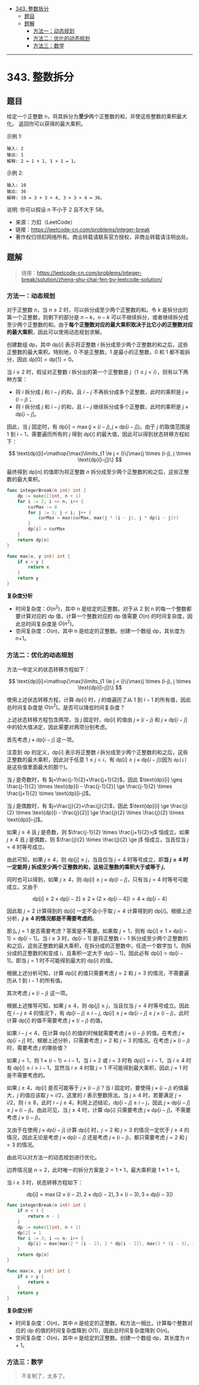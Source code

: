 - [343. 整数拆分](#343-整数拆分)
  - [题目](#题目)
  - [题解](#题解)
    - [方法一：动态规划](#方法一动态规划)
    - [方法二：优化的动态规划](#方法二优化的动态规划)
    - [方法三：数学](#方法三数学)

------------------------------

# 343. 整数拆分

## 题目

给定一个正整数 n，将其拆分为**至少**两个正整数的和，并使这些整数的乘积最大化。 返回你可以获得的最大乘积。

示例 1:

```
输入: 2
输出: 1
解释: 2 = 1 + 1, 1 × 1 = 1。
```

示例 2:

```
输入: 10
输出: 36
解释: 10 = 3 + 3 + 4, 3 × 3 × 4 = 36。
```

说明: 你可以假设 n 不小于 2 且不大于 58。

- 来源：力扣（LeetCode）
- 链接：https://leetcode-cn.com/problems/integer-break
- 著作权归领扣网络所有。商业转载请联系官方授权，非商业转载请注明出处。


## 题解

> 链接：https://leetcode-cn.com/problems/integer-break/solution/zheng-shu-chai-fen-by-leetcode-solution/

### 方法一：动态规划

对于正整数 $n$，当 $n \ge 2$ 时，可以拆分成至少两个正整数的和。令 $k$ 是拆分出的第一个正整数，则剩下的部分是 $n-k$，$n-k$ 可以不继续拆分，或者继续拆分成至少两个正整数的和。由于**每个正整数对应的最大乘积取决于比它小的正整数对应的最大乘积**，因此可以使用动态规划求解。

创建数组 $\text{dp}$，其中 $\text{dp}[i]$ 表示将正整数 $i$ 拆分成至少两个正整数的和之后，这些正整数的最大乘积。特别地，$0$ 不是正整数，$1$ 是最小的正整数，$0$ 和 $1$ 都不能拆分，因此 $\text{dp}[0]=\text{dp}[1]=0$。

当 $i \ge 2$ 时，假设对正整数 $i$ 拆分出的第一个正整数是 $j$（$1 \le j < i$），则有以下两种方案：

- 将 $i$ 拆分成 $j$ 和 $i-j$ 的和，且 $i-j$ 不再拆分成多个正整数，此时的乘积是 $j \times (i-j)$；
- 将 $i$ 拆分成 $j$ 和 $i-j$ 的和，且 $i-j$ 继续拆分成多个正整数，此时的乘积是 $j \times \text{dp}[i-j]$。

因此，当 $j$ 固定时，有 $\text{dp}[i]=\max(j \times (i-j), j \times \text{dp}[i-j])$。由于 $j$ 的取值范围是 $1$ 到 $i-1$，需要遍历所有的 $j$ 得到 $\text{dp}[i]$ 的最大值，因此可以得到状态转移方程如下：

$$
\text{dp}[i]=\mathop{\max}\limits_{1 \le j < i}\{\max(j \times (i-j), j \times \text{dp}[i-j])\}
$$

最终得到 $\text{dp}[n]$ 的值即为将正整数 $n$ 拆分成至少两个正整数的和之后，这些正整数的最大乘积。

```go
func integerBreak(n int) int {
    dp := make([]int, n + 1)
    for i := 2; i <= n; i++ {
        curMax := 0
        for j := 1; j < i; j++ {
            curMax = max(curMax, max(j * (i - j), j * dp[i - j]))
        }
        dp[i] = curMax
    }
    return dp[n]
}

func max(x, y int) int {
    if x > y {
        return x
    }
    return y
}
```

**复杂度分析**

- 时间复杂度：$O(n^2)$，其中 n 是给定的正整数。对于从 2 到 n 的每一个整数都要计算对应的 dp 值，计算一个整数对应的 dp 值需要 $O(n)$ 的时间复杂度，因此总时间复杂度是 $O(n^2)$。
- 空间复杂度：$O(n)$，其中 n 是给定的正整数。创建一个数组 dp，其长度为 n+1。


### 方法二：优化的动态规划

方法一中定义的状态转移方程如下：

$$
\text{dp}[i]=\mathop{\max}\limits_{1 \le j < i}\{\max(j \times (i-j), j \times \text{dp}[i-j])\}
$$

使用上述状态转移方程，计算 $\text{dp}[i]$ 时，$j$ 的值遍历了从 $1$ 到 $i-1$ 的所有值，因此总时间复杂度是 $O(n^2)$。是否可以降低时间复杂度？

上述状态转移方程包含两项，当 $j$ 固定时，$\text{dp}[i]$ 的值由 $j \times (i-j)$ 和 $j \times \text{dp}[i-j]$ 中的较大值决定，因此需要对两项分别考虑。

首先考虑 $j \times \text{dp}[i-j]$ 这一项。

注意到 $\text{dp}$ 的定义，$\text{dp}[i]$ 表示将正整数 $i$ 拆分成至少两个正整数的和之后，这些正整数的最大乘积，因此对于任意 $1 \le j < i$，有 $\text{dp}[i] \ge j \times \text{dp}[i-j]$(因为 `dp[i]` 是这些值里面最大的那个)。

当 $j$ 是奇数时，有 $j=\frac{j-1}{2}+\frac{j+1}{2}$，因此 $\text{dp}[i] \geq \frac{j-1}{2} \times \text{dp}[i - \frac{j-1}{2}] \ge \frac{j-1}{2} \times \frac{j+1}{2} \times \text{dp}[i-j]$。

当 $j$ 是偶数时，有 $j=\frac{j}{2}+\frac{j}{2}$，因此 $\text{dp}[i] \ge \frac{j}{2} \times \text{dp}[i - \frac{j}{2}] \ge \frac{j}{2} \times \frac{j}{2} \times \text{dp}[i-j]$。

如果 $j \ge 4$ 且 $j$ 是奇数，则 $\frac{j-1}{2} \times \frac{j+1}{2}>j$ 恒成立。如果 $j \ge 4$ 且 $j$ 是偶数，则 $\frac{j}{2} \times \frac{j}{2} \ge j$ 恒成立，当且仅当 $j=4$ 时等号成立。

由此可知，如果 $j \ge 4$，则 $\text{dp}[j] \ge j$，当且仅当 $j=4$ 时等号成立，即**当 $j \ge 4$ 时一定能将 $j$ 拆成至少两个正整数的和，这些正整数的乘积大于或等于 $j$**。

同时也可以得到，如果 $j \ge 4$，则 $\text{dp}[i] \ge j \times \text{dp}[i-j]$，只有当 $j=4$ 时等号可能成立。又由于

$$
\text{dp}[i] \ge 2 \times \text{dp}[i-2] \ge 2 \times (2 \times \text{dp}[i-4]) = 4 \times \text{dp}[i-4]
$$

因此取 $j=2$ 计算得到的 $\text{dp}[i]$ 一定不会小于取 $j=4$ 计算得到的 $\text{dp}[i]$。根据上述分析，**$j \ge 4$ 的情况都是不需要考虑的**。

那么 $j=1$ 是否需要考虑？答案是不需要。如果取 $j=1$，则有 $\text{dp}[i] \ge 1 \times \text{dp}[i-1]=\text{dp}[i-1]$。当 $i \ge 3$ 时，$\text{dp}[i-1]$ 是将正整数 $i-1$ 拆分成至少两个正整数的和之后，这些正整数的最大乘积，在拆分成的正整数中，任选一个数字加 $1$，则拆分成的正整数的和变成 $i$，且乘积一定大于 $\text{dp}[i-1]$，因此必有 $\text{dp}[i]>\text{dp}[i-1]$，即当 $j=1$ 时不可能得到最大的 $\text{dp}[i]$ 的值。

根据上述分析可知，计算 $\text{dp}[i]$ 的值只需要考虑 $j=2$ 和 $j=3$ 的情况，不需要遍历从 $1$ 到 $i-1$ 的所有值。

其次考虑 $j \times (i-j)$ 这一项。

根据上述推导可知，如果 $j \ge 4$，则 $\text{dp}[j] \ge j$，当且仅当 $j=4$ 时等号成立。因此在 $i-j \ge 4$ 的情况下，有 $\text{dp}[i-j] \ge i-j$, $\text{dp}[i] \ge j \times \text{dp}[i-j] \ge j \times (i-j)$，此时计算 $\text{dp}[i]$ 的值不需要考虑 $j \times (i-j)$ 的值。

如果 $i-j<4$，在计算 $\text{dp}[i]$ 的值的时候就需要考虑 $j \times (i-j)$ 的值。在考虑 $j \times \text{dp}[i-j]$ 时，根据上述分析，只需要考虑 $j=2$ 和 $j=3$ 的情况。在考虑 $j \times (i-j)$ 时，需要考虑 $j$ 的哪些值？

如果 $j=1$，则 $1 \times (i-1)=i-1$，当 $i=2$ 或 $i=3$ 时有 $\text{dp}[i]=i-1$，当 $i \ge 4$ 时有 $\text{dp}[i] \ge i>i-1$，显然当 $i \ge 4$ 时取 $j=1$ 不可能得到最大乘积，因此 $j=1$ 时是不需要考虑的。

如果 $j \ge 4$，$\text{dp}[i]$ 是否可能等于 $j \times (i-j)$？当 $i$ 固定时，要使得 $j \times (i-j)$ 的值最大，$j$ 的值应该取 $j=i/2$，这里的 $/$ 表示整数除法。当 $j \ge 4$ 时，若要满足 $j=i/2$，则 $i \ge 8$，此时 $i-j \ge 4$，利用上述结论，$\text{dp}[i-j] \ge i-j$，因此 $j \times \text{dp}[i-j] \ge j \times (i-j)$。由此可见，当 $j \ge 4$ 时，计算 $\text{dp}[i]$ 只需要考虑 $j \times \text{dp}[i-j]$，不需要考虑 $j \times (i-j)$。

又由于在使用 $j \times \text{dp}[i-j]$ 计算 $\text{dp}[i]$ 时，$j=2$ 和 $j=3$ 的情况一定优于 $j \ge 4$ 的情况，因此无论是考虑 $j \times \text{dp}[i-j]$ 还是考虑 $j \times (i-j)$，都只需要考虑 $j=2$ 和 $j=3$ 的情况。

由此可以对方法一的动态规划进行优化。

边界情况是 $n=2$，此时唯一的拆分方案是 $2=1+1$，最大乘积是 $1 \times 1=1$。

当 $i \ge 3$ 时，状态转移方程如下：

$$
\text{dp}[i]=\max(2 \times (i-2), 2 \times \text{dp}[i-2], 3 \times (i-3), 3 \times \text{dp}[i-3])
$$

```go
func integerBreak(n int) int {
    if n < 4 {
        return n - 1
    }
    dp := make([]int, n + 1)
    dp[2] = 1
    for i := 3; i <= n; i++ {
        dp[i] = max(max(2 * (i - 2), 2 * dp[i - 2]), max(3 * (i - 3), 3 * dp[i - 3]))
    }
    return dp[n]
}

func max(x, y int) int {
    if x > y {
        return x
    }
    return y
}
```

**复杂度分析**

- 时间复杂度：$O(n)$，其中 $n$ 是给定的正整数。和方法一相比，计算每个整数对应的 $\text{dp}$ 的值的时间复杂度降到 $O(1)$，因此总时间复杂度降到 $O(n)$。
- 空间复杂度：$O(n)$，其中 $n$ 是给定的正整数。创建一个数组 $\text{dp}$，其长度为 $n+1$。


### 方法三：数学

> 不复制了，太多了。